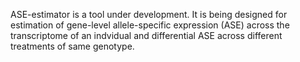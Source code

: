 ASE-estimator is a tool under development. It is being designed for estimation of gene-level allele-specific expression (ASE) across the transcriptome of an indvidual and differential ASE across different treatments of same genotype.
